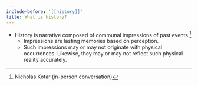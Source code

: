 ```yaml
---
include-before: '[[history]]'
title: What is history?
---
```


- History is narrative composed of communal impressions of past events.[^1]
    - Impressions are lasting memories based on perception.
    - Such impressions may or may not originate with physical occurrences. Likewise, they may or may not reflect such physical reality accurately.

[^1]: Nicholas Kotar (in-person conversation)

